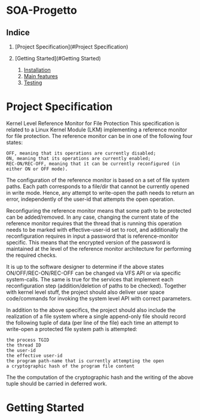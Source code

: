 # SOA-Progetto
## Indice

1. [Project Specification](#Project Specification)

1. [Getting Started](#Getting Started)

   1. [Installation](#Installation)
   1. [Main features](#MainFeatures)
   1. [Testing](#Testing)
   
# Project Specification

 Kernel Level Reference Monitor for File Protection
This specification is related to a Linux Kernel Module (LKM) implementing a reference monitor for file protection. The reference monitor can be in one of the following four states:

    OFF, meaning that its operations are currently disabled;
    ON, meaning that its operations are currently enabled;
    REC-ON/REC-OFF, meaning that it can be currently reconfigured (in either ON or OFF mode). 

The configuration of the reference monitor is based on a set of file system paths. Each path corresponds to a file/dir that cannot be currently opened in write mode. Hence, any attempt to write-open the path needs to return an error, independently of the user-id that attempts the open operation.

Reconfiguring the reference monitor means that some path to be protected can be added/removed. In any case, changing the current state of the reference monitor requires that the thread that is running this operation needs to be marked with effective-user-id set to root, and additionally the reconfiguration requires in input a password that is reference-monitor specific. This means that the encrypted version of the password is maintained at the level of the reference monitor architecture for performing the required checks.

It is up to the software designer to determine if the above states ON/OFF/REC-ON/REC-OFF can be changed via VFS API or via specific system-calls. The same is true for the services that implement each reconfiguration step (addition/deletion of paths to be checked). Together with kernel level stuff, the project should also deliver user space code/commands for invoking the system level API with correct parameters.

In addition to the above specifics, the project should also include the realization of a file system where a single append-only file should record the following tuple of data (per line of the file) each time an attempt to write-open a protected file system path is attempted:

    the process TGID
    the thread ID
    the user-id
    the effective user-id
    the program path-name that is currently attempting the open
    a cryptographic hash of the program file content 

The the computation of the cryptographic hash and the writing of the above tuple should be carried in deferred work. 

# Getting Started
